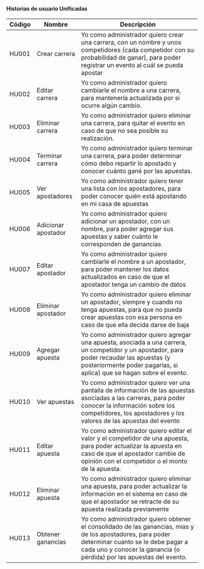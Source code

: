 #### Historias de usuario Unificadas

| Código | Nombre | Descripción |
| ------ | ------ | ----------- |
| HU001| Crear carrera | Yo como administrador quiero crear una carrera, con un nombre y unos competidores (cada competidor con su probabilidad de ganar), para poder registrar un evento al cuál se pueda apostar |
| HU002 | Editar carrera | Yo como administrador quiero cambiarle el nombre a una carrera, para mantenerla actualizada por si ocurre algún cambio. |
| HU003 | Eliminar carrera | Yo como administrador quiero eliminar una carrera, para quitar el evento en caso de que no sea posible su realización. | 
| HU004 | Terminar carrera | Yo como administrador quiero terminar una carrera, para poder determinar cómo debo repartir lo apostado y conocer cuánto gané por las apuestas. 
| HU005 | Ver apostadores | Yo como administrador quiero tener una lista con los apostadores, para poder conocer quién está apostando en mi casa de apuestas | 
| HU006 | Adicionar apostador | Yo como administrador quiero adicionar un apostador, con un nombre, para poder agregar sus apuestas y saber cuánto le corresponden de ganancias | 
| HU007 | Editar apostador | Yo como administrador quiero cambiarle el nombre a un apostador, para poder mantener los datos actualizados en caso de que el apostador tenga un cambio de datos | 
| HU008 | Eliminar apostador | Yo como administrador quiero eliminar un apostador, siempre y cuando no tenga apuestas, para que no pueda crear apuestas con esa persona en caso de que ella decida darse de baja | 
| HU009 | Agregar apuesta | Yo como administrador quiero agregar una apuesta, asociada a una carrera, un competidor y un apostador, para poder recaudar las apuestas (y posteriormente poder pagarlas, si aplica) que se hagan sobre el evento. | 
| HU010 | Ver apuestas | Yo como administrador quiero ver una pantalla de información de las apuestas asociadas a las carreras, para poder conocer la información sobre los competidores, los apostadores y los valores de las apuestas del evento | 
| HU011 | Editar apuesta | Yo como administrador quiero editar el valor y el competidor de una apuesta, para poder actualizar la apuesta en caso de que el apostador cambie de opinión con el competidor o el monto de la apuesta. |
| HU012 | Eliminar apuesta | Yo como administrador quiero eliminar una apuesta, para poder actualizar la información en el sistema en caso de que el apostador se retracte de su apuesta realizada previamente |
| HU013 | Obtener ganancias | Yo como administrador quiero obtener el consolidado de las ganancias, mías y de los apostadores, para poder determinar cuanto se le debe pagar a cada uno y conocer la ganancia (o pérdida) por las apuestas del evento. |
